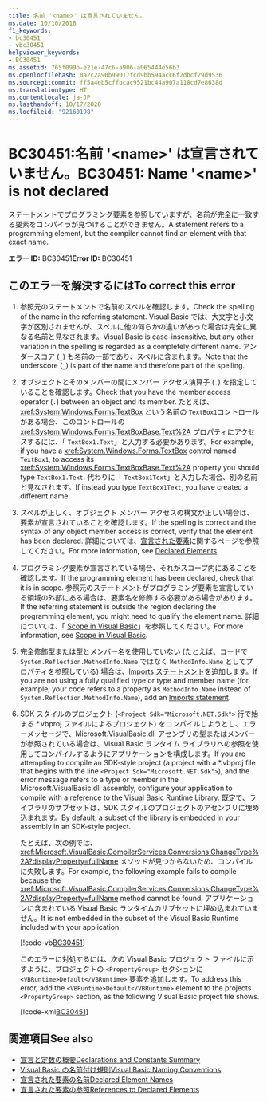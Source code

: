 ```yaml
---
title: 名前 '<name>' は宣言されていません。
ms.date: 10/10/2018
f1_keywords:
- bc30451
- vbc30451
helpviewer_keywords:
- BC30451
ms.assetid: 765f099b-e21e-47c6-a906-a065444e56b3
ms.openlocfilehash: 0a2c2a90b99017fcd9bb594acc6f2dbcf29d9536
ms.sourcegitcommit: ff5a4eb5cffbcac9521bc44a907a118cd7e8638d
ms.translationtype: HT
ms.contentlocale: ja-JP
ms.lasthandoff: 10/17/2020
ms.locfileid: "92160198"
---
```

# <a name="bc30451-name-name-is-not-declared"></a><span data-ttu-id="f705c-102">BC30451:名前 '\<name>' は宣言されていません。</span><span class="sxs-lookup"><span data-stu-id="f705c-102">BC30451: Name '\<name>' is not declared</span></span>

<span data-ttu-id="f705c-103">ステートメントでプログラミング要素を参照していますが、名前が完全に一致する要素をコンパイラが見つけることができません。</span><span class="sxs-lookup"><span data-stu-id="f705c-103">A statement refers to a programming element, but the compiler cannot find an element with that exact name.</span></span>

 <span data-ttu-id="f705c-104">**エラー ID:** BC30451</span><span class="sxs-lookup"><span data-stu-id="f705c-104">**Error ID:** BC30451</span></span>

## <a name="to-correct-this-error"></a><span data-ttu-id="f705c-105">このエラーを解決するには</span><span class="sxs-lookup"><span data-stu-id="f705c-105">To correct this error</span></span>

1. <span data-ttu-id="f705c-106">参照元のステートメントで名前のスペルを確認します。</span><span class="sxs-lookup"><span data-stu-id="f705c-106">Check the spelling of the name in the referring statement.</span></span> <span data-ttu-id="f705c-107">Visual Basic では、大文字と小文字が区別されませんが、スペルに他の何らかの違いがあった場合は完全に異なる名前と見なされます。</span><span class="sxs-lookup"><span data-stu-id="f705c-107">Visual Basic is case-insensitive, but any other variation in the spelling is regarded as a completely different name.</span></span> <span data-ttu-id="f705c-108">アンダースコア (`_`) も名前の一部であり、スペルに含まれます。</span><span class="sxs-lookup"><span data-stu-id="f705c-108">Note that the underscore (`_`) is part of the name and therefore part of the spelling.</span></span>

2. <span data-ttu-id="f705c-109">オブジェクトとそのメンバーの間にメンバー アクセス演算子 (`.`) を指定していることを確認します。</span><span class="sxs-lookup"><span data-stu-id="f705c-109">Check that you have the member access operator (`.`) between an object and its member.</span></span> <span data-ttu-id="f705c-110">たとえば、 <xref:System.Windows.Forms.TextBox> という名前の `TextBox1`コントロールがある場合、このコントロールの <xref:System.Windows.Forms.TextBoxBase.Text%2A> プロパティにアクセスするには、「 `TextBox1.Text`」と入力する必要があります。</span><span class="sxs-lookup"><span data-stu-id="f705c-110">For example, if you have a <xref:System.Windows.Forms.TextBox> control named `TextBox1`, to access its <xref:System.Windows.Forms.TextBoxBase.Text%2A> property you should type `TextBox1.Text`.</span></span> <span data-ttu-id="f705c-111">代わりに「 `TextBox1Text`」と入力した場合、別の名前と見なされます。</span><span class="sxs-lookup"><span data-stu-id="f705c-111">If instead you type `TextBox1Text`, you have created a different name.</span></span>

3. <span data-ttu-id="f705c-112">スペルが正しく、オブジェクト メンバー アクセスの構文が正しい場合は、要素が宣言されていることを確認します。</span><span class="sxs-lookup"><span data-stu-id="f705c-112">If the spelling is correct and the syntax of any object member access is correct, verify that the element has been declared.</span></span> <span data-ttu-id="f705c-113">詳細については、[宣言された要素](../../programming-guide/language-features/declared-elements/index.md)に関するページを参照してください。</span><span class="sxs-lookup"><span data-stu-id="f705c-113">For more information, see [Declared Elements](../../programming-guide/language-features/declared-elements/index.md).</span></span>

4. <span data-ttu-id="f705c-114">プログラミング要素が宣言されている場合、それがスコープ内にあることを確認します。</span><span class="sxs-lookup"><span data-stu-id="f705c-114">If the programming element has been declared, check that it is in scope.</span></span> <span data-ttu-id="f705c-115">参照元のステートメントがプログラミング要素を宣言している領域の外部にある場合は、要素名を修飾する必要がある場合があります。</span><span class="sxs-lookup"><span data-stu-id="f705c-115">If the referring statement is outside the region declaring the programming element, you might need to qualify the element name.</span></span> <span data-ttu-id="f705c-116">詳細については、「 [Scope in Visual Basic](../../programming-guide/language-features/declared-elements/scope.md)」を参照してください。</span><span class="sxs-lookup"><span data-stu-id="f705c-116">For more information, see [Scope in Visual Basic](../../programming-guide/language-features/declared-elements/scope.md).</span></span>

5. <span data-ttu-id="f705c-117">完全修飾型または型とメンバー名を使用していない (たとえば、コードで `System.Reflection.MethodInfo.Name` ではなく `MethodInfo.Name` としてプロパティを参照している) 場合は、[Imports ステートメント](../statements/imports-statement-net-namespace-and-type.md)を追加します。</span><span class="sxs-lookup"><span data-stu-id="f705c-117">If you are not using a fully qualified type or type and member name (for example, your code refers to a property as `MethodInfo.Name` instead of `System.Reflection.MethodInfo.Name`), add an [Imports statement](../statements/imports-statement-net-namespace-and-type.md).</span></span>

6. <span data-ttu-id="f705c-118">SDK スタイルのプロジェクト (`<Project Sdk="Microsoft.NET.Sdk">` 行で始まる \*.vbproj ファイルによるプロジェクト) をコンパイルしようとし、エラーメッセージで、Microsoft.VisualBasic.dll アセンブリの型またはメンバーが参照されている場合は、Visual Basic ランタイム ライブラリへの参照を使用してコンパイルするようにアプリケーションを構成します。</span><span class="sxs-lookup"><span data-stu-id="f705c-118">If you are attempting to compile an SDK-style project (a project with a \*.vbproj file that begins with the line `<Project Sdk="Microsoft.NET.Sdk">`), and the error message refers to a type or member in the Microsoft.VisualBasic.dll assembly, configure your application to compile with a reference to the Visual Basic Runtime Library.</span></span> <span data-ttu-id="f705c-119">既定で、ライブラリのサブセットは、SDK スタイルのプロジェクトのアセンブリに埋め込まれます。</span><span class="sxs-lookup"><span data-stu-id="f705c-119">By default, a subset of the library is embedded in your assembly in an SDK-style project.</span></span>

   <span data-ttu-id="f705c-120">たとえば、次の例では、<xref:Microsoft.VisualBasic.CompilerServices.Conversions.ChangeType%2A?displayProperty=fullName> メソッドが見つからないため、コンパイルに失敗します。</span><span class="sxs-lookup"><span data-stu-id="f705c-120">For example, the following example fails to compile because the <xref:Microsoft.VisualBasic.CompilerServices.Conversions.ChangeType%2A?displayProperty=fullName> method cannot be found.</span></span> <span data-ttu-id="f705c-121">アプリケーションに含まれている Visual Basic ランタイムのサブセットに埋め込まれていません。</span><span class="sxs-lookup"><span data-stu-id="f705c-121">It is not embedded in the subset of the Visual Basic Runtime included with your application.</span></span>

   [!code-vb[BC30451](~/samples/snippets/visualbasic/language-reference/error-messages/bc30451/program1.vb?highlight=7)]

   <span data-ttu-id="f705c-122">このエラーに対処するには、次の Visual Basic プロジェクト ファイルに示すように、プロジェクトの `<PropertyGroup>` セクションに `<VBRuntime>Default</VBRuntime>` 要素を追加します。</span><span class="sxs-lookup"><span data-stu-id="f705c-122">To address this error, add the `<VBRuntime>Default</VBRuntime>` element to the projects `<PropertyGroup>` section, as the following Visual Basic project file shows.</span></span>

   [!code-xml[BC30451](~/samples/snippets/visualbasic/language-reference/error-messages/bc30451/vbruntime.vbproj?highlight=6)]

## <a name="see-also"></a><span data-ttu-id="f705c-123">関連項目</span><span class="sxs-lookup"><span data-stu-id="f705c-123">See also</span></span>

- [<span data-ttu-id="f705c-124">宣言と定数の概要</span><span class="sxs-lookup"><span data-stu-id="f705c-124">Declarations and Constants Summary</span></span>](../keywords/declarations-and-constants-summary.md)
- [<span data-ttu-id="f705c-125">Visual Basic の名前付け規則</span><span class="sxs-lookup"><span data-stu-id="f705c-125">Visual Basic Naming Conventions</span></span>](../../programming-guide/program-structure/naming-conventions.md)
- [<span data-ttu-id="f705c-126">宣言された要素の名前</span><span class="sxs-lookup"><span data-stu-id="f705c-126">Declared Element Names</span></span>](../../programming-guide/language-features/declared-elements/declared-element-names.md)
- [<span data-ttu-id="f705c-127">宣言された要素の参照</span><span class="sxs-lookup"><span data-stu-id="f705c-127">References to Declared Elements</span></span>](../../programming-guide/language-features/declared-elements/references-to-declared-elements.md)

